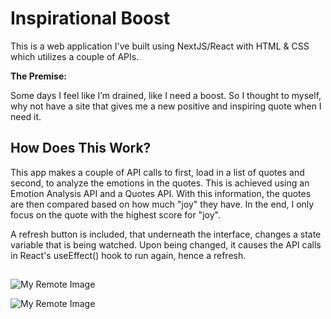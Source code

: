 # Inspirational Boost

This is a web application I've built using NextJS/React with HTML & CSS which utilizes a couple of APIs.

**The Premise:**

Some days I feel like I’m drained, like I need a boost. So I thought to myself, why not have a site that gives me a new positive and inspiring quote when I need it.

## How Does This Work?
This app makes a couple of API calls to first, load in a list of quotes and second, to analyze the emotions in the quotes. This is achieved using an Emotion Analysis API and a Quotes API. With this information, the quotes are then compared based on how much "joy" they have. In the end, I only focus on the quote with the highest score for "joy".

A refresh button is included, that underneath the interface, changes a state variable that is being watched. Upon being changed, it causes the API calls in React's useEffect() hook to run again, hence a refresh.


## 

![My Remote Image](https://www.dropbox.com/s/7fcf1eg37hvurf8/Example1.png?dl=0)


![My Remote Image](https://www.dropbox.com/s/ak0ilft32fhhcty/Example2.png?dl=0)